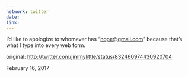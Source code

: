 ```yaml
---
network: twitter
date:
link:
---
```

I’d like to apologize to whomever has “nope@gmail.com” because that’s what I type into every web form. 

original: http://twitter.com/jimmylittle/status/832460974430920704 

February 16, 2017